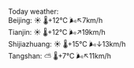Today weather:  
Beijing: ☀️   🌡️+12°C 🌬️↖7km/h  
Tianjin: ☀️   🌡️+12°C 🌬️↗19km/h  
Shijiazhuang: ☀️   🌡️+15°C 🌬️↓13km/h  
Tangshan: ⛅️  🌡️+7°C 🌬️↖11km/h  
